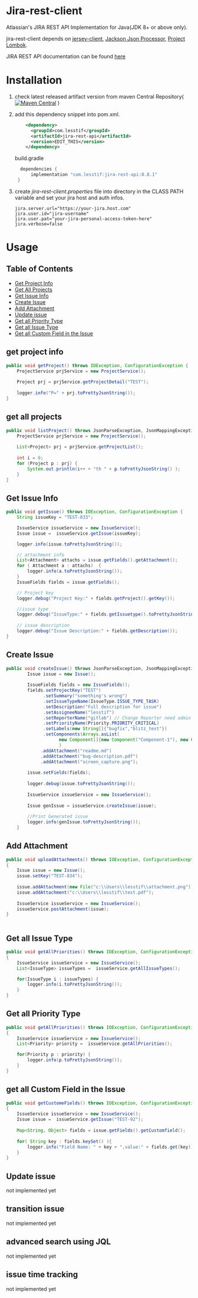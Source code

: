 # Jira-rest-client

Atlassian's JIRA REST API Implementation for Java(JDK 8+ or above only).

jira-rest-client depends on [jersey-client](https://jersey.java.net/documentation/latest/client.html), [Jackson Json Processor](https://github.com/FasterXML/jackson), [Project Lombok](http://projectlombok.org/).

JIRA REST API documentation can be found [here](https://docs.atlassian.com/jira/REST/latest/)

# Installation

1. check latest released artifact version from maven Central Repository([![Maven Central](https://maven-badges.herokuapp.com/maven-central/com.lesstif/jira-rest-api/badge.svg)](https://maven-badges.herokuapp.com/maven-central/com.lesstif/jira-rest-api)
)

2. add this dependency snippet into pom.xml. 
	```xml
	    <dependency>
	      <groupId>com.lesstif</groupId>
	      <artifactId>jira-rest-api</artifactId>
	      <version>EDIT_THIS</version>
	    </dependency>
	```
	
	build.gradle
   ```groovy
     dependencies {
   		 implementation "com.lesstif:jira-rest-api:0.8.1"
   	}
   ```
   
3. create *jira-rest-client.properties* file into directory in the CLASS PATH variable and set your jira host and auth infos.    
	```
	jira.server.url="https://your-jira.host.com"
	jira.user.id="jira-username"
	jira.user.pat="your-jira-personal-access-token-here"
	jira.verbose=false
	```
	
# Usage
	
## Table of Contents

- [Get Project Info](#get-project-info)
- [Get All Projects](#get-all-projects)
- [Get Issue Info](#get-issue-info)
- [Create Issue](#create-issue)
- [Add Attachment](#add-attachment)
- [Update issue](#update-issue)
- [Get all Priority Type](#get-all-priority-type)
- [Get all Issue Type](#get-all-issue-type)
- [Get all Custom Field in the Issue](#get-all-custom-field-in-the-issue)


## get project info
```java
public void getProject() throws IOException, ConfigurationException {
	ProjectService prjService = new ProjectService();
	
	Project prj = prjService.getProjectDetail("TEST");
	
	logger.info("P=" + prj.toPrettyJsonString());
}
```

		
## get all projects
```java	
public void listProject() throws JsonParseException, JsonMappingException, IOException, ConfigurationException {
	ProjectService prjService = new ProjectService();
	
	List<Project> prj = prjService.getProjectList();
	
	int i = 0;
	for (Project p : prj) {
		System.out.println(i++ + "th " + p.toPrettyJsonString() );
	}
}
```

## Get Issue Info
```java
public void getIssue() throws IOException, ConfigurationException {
	String issueKey = "TEST-833";

	IssueService issueService = new IssueService();
	Issue issue =  issueService.getIssue(issueKey);

	logger.info(issue.toPrettyJsonString());

	// attachment info
	List<Attachment> attachs = issue.getFields().getAttachment();
	for ( Attachment a : attachs)  {
		logger.info(a.toPrettyJsonString());
	}
	IssueFields fields = issue.getFields();

	// Project key
	logger.debug("Project Key:" + fields.getProject().getKey());

	//issue type
	logger.debug("IssueType:" + fields.getIssuetype().toPrettyJsonString());
	
	// issue description
	logger.debug("Issue Description:" + fields.getDescription());
}
```

## Create Issue
```java
public void createIssue() throws JsonParseException, JsonMappingException, IOException, ConfigurationException {
        Issue issue = new Issue();
        
		IssueFields fields = new IssueFields();
		fields.setProjectKey("TEST")
			  .setSummary("something's wrong")
			  .setIssueTypeName(IssueType.ISSUE_TYPE_TASK)
			  .setDescription("Full description for issue")
			  .setAssigneeName("lesstif")
			  .setReporterName("gitlab") // Change Reporter need admin role
			  .setPriorityName(Priority.PRIORITY_CRITICAL)
			  .setLabels(new String[]{"bugfix","blitz_test"})			
			  .setComponents(Arrays.asList(
					new Component[]{new Component("Component-1"), new Component("Component-2")})
					)
			 .addAttachment("readme.md")
			 .addAttachment("bug-description.pdf")
			 .addAttachment("screen_capture.png");
		
		issue.setFields(fields);
		
		logger.debug(issue.toPrettyJsonString());
		
		IssueService issueService = new IssueService();
		
		Issue genIssue = issueService.createIssue(issue);		
		
		//Print Generated issue
		logger.info(genIssue.toPrettyJsonString());
	}

```

## Add Attachment
```java
public void uploadAttachments() throws IOException, ConfigurationException 
{
    Issue issue = new Issue();
	issue.setKey("TEST-834");
	
	issue.addAttachment(new File("c:\\Users\\lesstif\\attachment.png"));
	issue.addAttachment("c:\\Users\\lesstif\\test.pdf");
	
	IssueService issueService = new IssueService();
	issueService.postAttachment(issue);
}
	
```

## Get all Issue Type
```java
public void getAllPriorities() throws IOException, ConfigurationException 
{
	IssueService issueService = new IssueService();
	List<IssueType> issueTypes =  issueService.getAllIssueTypes();

	for(IssueType i : issueTypes) {
	    logger.info(i.toPrettyJsonString());
	}
}
```

## Get all Priority Type
```java
public void getAllPriorities() throws IOException, ConfigurationException 
{
	IssueService issueService = new IssueService();
	List<Priority> priority =  issueService.getAllPriorities();

	for(Priority p : priority) {
		logger.info(p.toPrettyJsonString());
	}
}
```

## get all Custom Field in the Issue
```java
public void getCustomeFields() throws IOException, ConfigurationException 
{
	IssueService issueService = new IssueService();
	Issue issue =  issueService.getIssue("TEST-92");
	
	Map<String, Object> fields = issue.getFields().getCustomfield();
	
	for( String key : fields.keySet() ){
		logger.info("Field Name: " + key + ",value:" + fields.get(key));
	}
}
```

## Update issue
not implemented yet

## transition issue
not implemented yet

## advanced search using JQL
not implemented yet

## issue time tracking
not implemented yet
